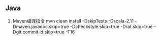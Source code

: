 ## Java
1. Maven编译指令
mvn clean install -DskipTests -Dscala-2.11 -Dmaven.javadoc.skip=true -Dcheckstyle.skip=true -Drat.skip=true -Dgit.commit.id.skip=true -T16
